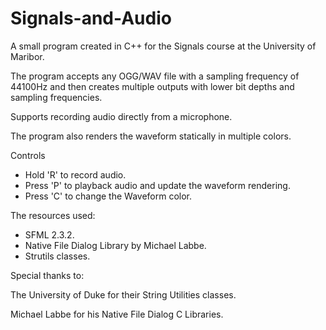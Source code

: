# Signals-and-Audio
A small program created in C++ for the Signals course at the University of Maribor.

The program accepts any OGG/WAV file with a sampling frequency of 44100Hz and then creates multiple outputs with lower bit depths and sampling frequencies.

Supports recording audio directly from a microphone.

The program also renders the waveform statically in multiple colors.

Controls

- Hold 'R' to record audio.
- Press 'P' to playback audio and update the waveform rendering.
- Press 'C' to change the Waveform color.

The resources used:
- SFML 2.3.2.
- Native File Dialog Library by Michael Labbe.
- Strutils classes.

Special thanks to:


The University of Duke for their String Utilities classes.


Michael Labbe for his Native File Dialog C Libraries.

